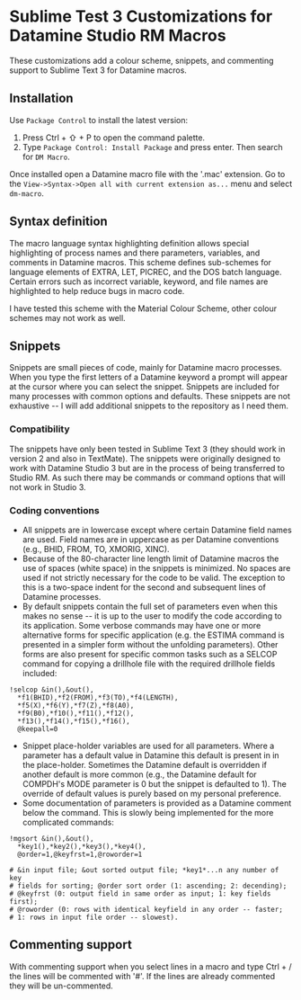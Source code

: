 # Sublime Test 3 Customizations for Datamine Studio RM Macros

These customizations add a colour scheme, snippets, and commenting support to Sublime Text 3 for Datamine macros.

## Installation

Use `Package Control` to install the latest version:

1. Press Ctrl + ⇧ + P to open the command palette.
2. Type `Package Control: Install Package` and press enter. Then search for `DM Macro`.

Once installed open a Datamine macro file with the '.mac' extension. Go to the `View->Syntax->Open all with current extension as...` menu and select `dm-macro`.

## Syntax definition

The macro language syntax highlighting definition allows special highlighting of process names and there parameters, variables, and comments in Datamine macros. This scheme defines sub-schemes for language elements of EXTRA, LET, PICREC, and the DOS batch language. Certain errors such as incorrect variable, keyword, and file names are highlighted to help reduce bugs in macro code.

I have tested this scheme with the Material Colour Scheme, other colour schemes may not work as well.

## Snippets

Snippets are small pieces of code, mainly for Datamine macro processes. When you type the first letters of a Datamine keyword a prompt will appear at the cursor where you can select the snippet. Snippets are included for many processes with common options and defaults. These snippets are not exhaustive -- I will add additional snippets to the repository as I need them.

### Compatibility

The snippets have only been tested in Sublime Text 3 (they should work in version 2 and also in TextMate). The snippets were originally designed to work with Datamine Studio 3 but are in the process of being transferred to Studio RM. As such there may be commands or command options that will not work in Studio 3.

### Coding conventions

* All snippets are in lowercase except where certain Datamine field names are used. Field names are in uppercase as per Datamine conventions (e.g., BHID, FROM, TO, XMORIG, XINC).
* Because of the 80-character line length limit of Datamine macros the use of spaces (white space) in the snippets is minimized. No spaces are used if not strictly necessary for the code to be valid. The exception to this is a two-space indent for the second and subsequent lines of Datamine processes.
* By default snippets contain the full set of parameters even when this makes no sense -- it is up to the user to modify the code according to its application. Some verbose commands may have one or more alternative forms for specific application (e.g. the ESTIMA command is presented in a simpler form without the unfolding parameters). Other forms are also present for specific common tasks such as a SELCOP command for copying a drillhole file with the required drillhole fields included:

```
!selcop &in(),&out(),
  *f1(BHID),*f2(FROM),*f3(TO),*f4(LENGTH),
  *f5(X),*f6(Y),*f7(Z),*f8(A0),
  *f9(B0),*f10(),*f11(),*f12(),
  *f13(),*f14(),*f15(),*f16(),
  @keepall=0
```

* Snippet place-holder variables are used for all parameters. Where a parameter has a default value in Datamine this default is present in in the place-holder. Sometimes the Datamine default is overridden if another default is more common (e.g., the Datamine default for COMPDH's MODE parameter is 0 but the snippet is defaulted to 1). The override of default values is purely based on my personal preference.
* Some documentation of parameters is provided as a Datamine comment below the command. This is slowly being implemented for the more complicated commands:

```
!mgsort &in(),&out(),
  *key1(),*key2(),*key3(),*key4(),
  @order=1,@keyfrst=1,@roworder=1

# &in input file; &out sorted output file; *key1*...n any number of key
# fields for sorting; @order sort order (1: ascending; 2: decending);
# @keyfrst (0: output field in same order as input; 1: key fields first);
# @roworder (0: rows with identical keyfield in any order -- faster;
# 1: rows in input file order -- slowest).
```

## Commenting support

With commenting support when you select lines in a macro and type Ctrl + / the lines will be commented with '#'. If the lines are already commented they will be un-commented.